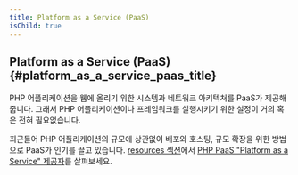 ```yaml
---
title: Platform as a Service (PaaS)
isChild: true
---
```


## Platform as a Service (PaaS)  {#platform_as_a_service_paas_title}

PHP 어플리케이션을 웹에 올리기 위한 시스템과 네트워크 아키텍처를 PaaS가 제공해줍니다. 그래서 PHP 어플리케이션이나 프레임워크를 실행시키기 위한 설정이 거의 혹은 전혀 필요없습니다. 

최근들어 PHP 어플리케이션의 규모에 상관없이 배포와 호스팅, 규모 확장을 위한 방법으로 PaaS가 인기를 끌고 있습니다. [resources 섹션](#resources)에서 [PHP PaaS "Platform as a Service" 제공자](#php_paas_providers)를 살펴보세요. 